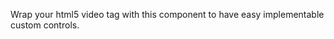Wrap your html5 video tag with this component to have easy implementable custom controls.

<rv-bind-content class="pt-3">
  <template>
    <rv-example-tabs handle="video-component" class="pt-3">
      <template type="single-html-file">
        <rv-video class="embed-responsive embed-responsive-21by9">
          <video playsinline webkit-playsinline autoplay muted loop class="embed-responsive-item">
            <source src="https://jumplink.eu/storage/app/media/spring_blender_open_movie_1080p.mp4" type="video/mp4">
            <span >
              Your browser does not support the video tag.
            </span>
          </video>
          <div rv-hide="controls" class="video-custom-controls">
            <bs4-icon rv-hide="muted" rv-on-click="toggleMute" size="50" class="video-volume-high" src="{{ 'icon_volume-high_alt.svg' | asset_url }}">
            </bs4-icon>
            <bs4-icon rv-show="muted" rv-on-click="toggleMute" size="50" class="video-volume-mute" src="{{ 'icon_vol-mute_alt.svg' | asset_url }}">
            </bs4-icon>
          </div>
          <bs4-icon rv-class-default-controls-visible="controls" rv-on-click="toggleControls" direction="right" size="50" class="video-default-controls-show" src="{{ 'icon_adjust.svg' | asset_url }}">
          </bs4-icon>
        </rv-video>
      </template>
    </rv-example-tabs>
  </template>
</rv-bind-content>
